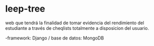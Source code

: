 # leep-tree
web que tendrá la finalidad de tomar evidencia del rendimiento del estudiante a través de cheqlists totalmente a disposicion del usuario.

-framework: Django / base de datos: MongoDB
